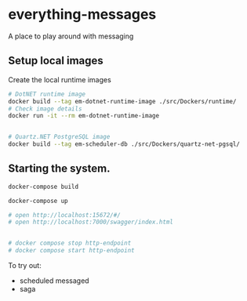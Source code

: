 # everything-messages
A place to play around with messaging

## Setup local images

Create the local runtime images
``` sh
# DotNET runtime image
docker build --tag em-dotnet-runtime-image ./src/Dockers/runtime/
# Check image details
docker run -it --rm em-dotnet-runtime-image


# Quartz.NET PostgreSQL image
docker build --tag em-scheduler-db ./src/Dockers/quartz-net-pgsql/

```

## Starting the system.
``` sh
docker-compose build

docker-compose up

# open http://localhost:15672/#/
# open http://localhost:7000/swagger/index.html


# docker compose stop http-endpoint
# docker compose start http-endpoint
```


To try  out:
- scheduled messaged
- saga
